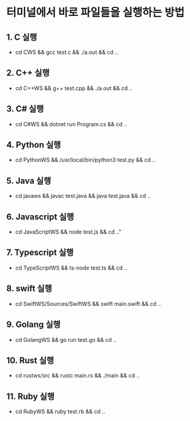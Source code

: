 # 터미널에서 바로 파일들을 실행하는 방법

## 1. C 실행

* cd CWS && gcc test.c && ./a.out && cd ..

## 2. C++ 실행

* cd C++WS && g++ test.cpp && ./a.out && cd ..

## 3. C# 실행

* cd C#WS && dotnet run Program.cs && cd ..

## 4. Python 실행

* cd PythonWS && /usr/local/bin/python3 test.py && cd ..

## 5. Java 실행

* cd javaws && javac test.java && java test.java && cd ..

## 6. Javascript 실행

* cd JavaScriptWS && node test.js && cd .."

## 7. Typescript 실행

* cd TypeScriptWS && ts-node test.ts && cd ..

## 8. swift 실행

* cd SwiftWS/Sources/SwiftWS && swift main.swift && cd ..

## 9. Golang 실행

* cd GolangWS && go run test.go && cd ..

## 10. Rust 실행

* cd rustws/src && rustc main.rs && ./main && cd ..

## 11. Ruby 실행

* cd RubyWS && ruby test.rb && cd ..
